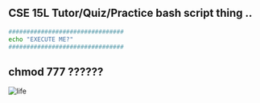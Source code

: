 ## CSE 15L Tutor/Quiz/Practice bash script thing ..

```bash
################################
echo "EXECUTE ME?"
################################
```

## chmod 777 ??????

![life](life.jpg?raw=true "Title")
